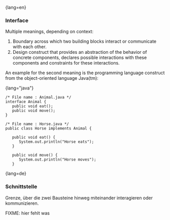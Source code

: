 {lang=en}
### Interface

Multiple meanings, depending on context:

  1. Boundary across which two building blocks interact or communicate with each other.
  2. Design construct that provides an abstraction of the behavior of concrete components, declares possible interactions with these components and constraints for these interactions.

An example for the second meaning is the programming language construct from the object-oriented language Java(tm):

{lang="java"}
~~~~~~~~
/* File name : Animal.java */
interface Animal {
   public void eat();
   public void move();
}

/* File name : Horse.java */
public class Horse implements Animal {

   public void eat() {
      System.out.println("Horse eats");
   }

   public void move() {
      System.out.println("Horse moves");
   } 
~~~~~~~~

{lang=de}
### Schnittstelle

Grenze, über die zwei Bausteine hinweg
miteinander interagieren oder kommunizieren.

FIXME: hier fehlt was
